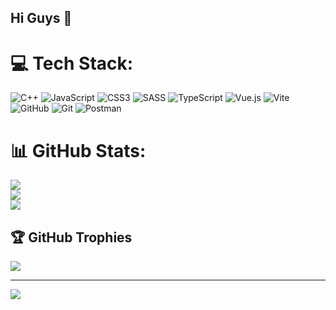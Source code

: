 ## Hi Guys 👋
 
# 💻 Tech Stack:
![C++](https://img.shields.io/badge/c++-%2300599C.svg?style=plastic&logo=c%2B%2B&logoColor=white) ![JavaScript](https://img.shields.io/badge/javascript-%23323330.svg?style=plastic&logo=javascript&logoColor=%23F7DF1E) ![CSS3](https://img.shields.io/badge/css3-%231572B6.svg?style=plastic&logo=css3&logoColor=white) ![SASS](https://img.shields.io/badge/SASS-hotpink.svg?style=plastic&logo=SASS&logoColor=white) ![TypeScript](https://img.shields.io/badge/typescript-%23007ACC.svg?style=plastic&logo=typescript&logoColor=white) ![Vue.js](https://img.shields.io/badge/vue.js-%2335495e.svg?style=plastic&logo=vuedotjs&logoColor=%234FC08D) ![Vite](https://img.shields.io/badge/vite-%23646CFF.svg?style=plastic&logo=vite&logoColor=white) ![GitHub](https://img.shields.io/badge/github-%23121011.svg?style=plastic&logo=github&logoColor=white) ![Git](https://img.shields.io/badge/git-%23F05033.svg?style=plastic&logo=git&logoColor=white) ![Postman](https://img.shields.io/badge/Postman-FF6C37?style=plastic&logo=postman&logoColor=white)
# 📊 GitHub Stats:
![](https://github-readme-stats.vercel.app/api?username=justin880929&theme=highcontrast&hide_border=true&include_all_commits=true&count_private=true)<br/>
![](https://github-readme-streak-stats.herokuapp.com/?user=justin880929&theme=highcontrast&hide_border=true)<br/>
![](https://github-readme-stats.vercel.app/api/top-langs/?username=justin880929&theme=highcontrast&hide_border=true&include_all_commits=true&count_private=true&layout=compact)

## 🏆 GitHub Trophies
![](https://github-profile-trophy.vercel.app/?username=justin880929&theme=onedark&no-frame=true&no-bg=false&margin-w=4)

---
[![](https://visitcount.itsvg.in/api?id=justin880929&label=Views&color=12&icon=1&pretty=false)](https://visitcount.itsvg.in)
 
<!-- Proudly created with GPRM ( https://gprm.itsvg.in ) -->
